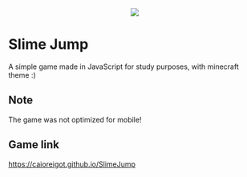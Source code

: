 <div align="center">
  <a href="https://caioreigot.github.io/slimejump" rel="nofollow">
  <img src="https://user-images.githubusercontent.com/62410044/91373511-f1029d80-e7ec-11ea-9c35-e7c96331925b.gif">
  </a>
</div>

# Slime Jump
A simple game made in JavaScript for study purposes, with minecraft theme :)

## Note
The game was not optimized for mobile!

## Game link
https://caioreigot.github.io/SlimeJump
